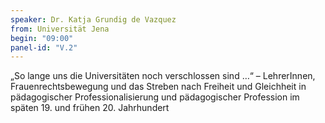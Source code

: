 ```yaml
---
speaker: Dr. Katja Grundig de Vazquez
from: Universität Jena
begin: "09:00"
panel-id: "V.2"
---
```


„So lange uns die Universitäten noch verschlossen sind …“ – LehrerInnen, Frauenrechtsbewegung und das Streben nach Freiheit und Gleichheit in pädagogischer Professionalisierung und pädagogischer Profession im späten 19. und frühen 20. Jahrhundert


